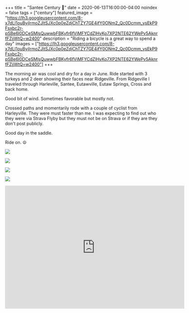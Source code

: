 +++
title =  "Santee Century 💯"
date = 2020-06-13T16:00:00-04:00
noindex = false
tags = ["century"]
featured_image = "https://lh3.googleusercontent.com/8-x7dLl1ouByjlrmoZJltSJXc0p0eZdjChTZY7GE4ifY0ONm2_Qc0Dcmm_ysEkP9Fsxbc2r-pSBe6l0DCeSMlsQuwwbFBKyfr6fViMFYCdZlHvKo7XP2NTE62YWePv5AknrfFZjjWtQ=w2400"
description = "Riding a bicycle is a great way to spend a day"
images = ["https://lh3.googleusercontent.com/8-x7dLl1ouByjlrmoZJltSJXc0p0eZdjChTZY7GE4ifY0ONm2_Qc0Dcmm_ysEkP9Fsxbc2r-pSBe6l0DCeSMlsQuwwbFBKyfr6fViMFYCdZlHvKo7XP2NTE62YWePv5AknrfFZjjWtQ=w2400"]
+++

The morning air was cool and dry for a day in June. Ride started with 3 turkeys and 2 deer showing their faces near Ridgeville. From Ridgeville I traveled through Harleville, Santee, Eutawville, Eutaw Springs, Cross and back home.

Good bit of wind. Sometimes favorable but mostly not.

Crossed paths and momentarily rode with a couple of cyclist from Harleyville. They were must faster than me. I was expecting to find out who they were via Strava Flyby but they must not be on Strava or if they are they don't post publicly.  

Good day in the saddle.

Ride on. ☮

<a href='https://lh3.googleusercontent.com/8-x7dLl1ouByjlrmoZJltSJXc0p0eZdjChTZY7GE4ifY0ONm2_Qc0Dcmm_ysEkP9Fsxbc2r-pSBe6l0DCeSMlsQuwwbFBKyfr6fViMFYCdZlHvKo7XP2NTE62YWePv5AknrfFZjjWtQ=w2400'><img src='https://lh3.googleusercontent.com/8-x7dLl1ouByjlrmoZJltSJXc0p0eZdjChTZY7GE4ifY0ONm2_Qc0Dcmm_ysEkP9Fsxbc2r-pSBe6l0DCeSMlsQuwwbFBKyfr6fViMFYCdZlHvKo7XP2NTE62YWePv5AknrfFZjjWtQ=w2400'></a>

<a href='https://lh3.googleusercontent.com/P-7UBMaNxLYyHoQVkHcEXfdPCTwPDDOVsxquic5q61p-F27kMfCHFqk0qFoihUCT5sPJH9-0kbnr2POUZxTtUZt0OKAjksb8x9idK_xd5qbaZgmGU3HHp0TbKLM8CtSBnEoy9vkfB64=w2400'><img src='https://lh3.googleusercontent.com/P-7UBMaNxLYyHoQVkHcEXfdPCTwPDDOVsxquic5q61p-F27kMfCHFqk0qFoihUCT5sPJH9-0kbnr2POUZxTtUZt0OKAjksb8x9idK_xd5qbaZgmGU3HHp0TbKLM8CtSBnEoy9vkfB64=w2400'></a>

<a href='https://lh3.googleusercontent.com/1tWBE3ofJF8--kpr71qgdiXoZLsZ4pVc6P7IZ8KZ6zjKinkY8L_tYwnmQNDHW787VlicLsQpMECxZ1j1Uu1RrleaFYxKcRu_G-rvl3TTnCVSYCRYUet-nzDucnXuDpWhOl350UyU_Aw=w2400'><img src='https://lh3.googleusercontent.com/1tWBE3ofJF8--kpr71qgdiXoZLsZ4pVc6P7IZ8KZ6zjKinkY8L_tYwnmQNDHW787VlicLsQpMECxZ1j1Uu1RrleaFYxKcRu_G-rvl3TTnCVSYCRYUet-nzDucnXuDpWhOl350UyU_Aw=w2400'></a>

<a href='https://lh3.googleusercontent.com/zBPLQkGYqvb6HeqsTGfj-n4v8sffMYaZOBhiuYlSlyczBdGM36kmBJIMRanMGw2znT0r055tv116zumKsSGH-MAtlBz0m9o2Jc-Jp40W6ePuWEi1frG9TAOyvIqtVLpk9rVki4XVH8c=w2400'><img src='https://lh3.googleusercontent.com/zBPLQkGYqvb6HeqsTGfj-n4v8sffMYaZOBhiuYlSlyczBdGM36kmBJIMRanMGw2znT0r055tv116zumKsSGH-MAtlBz0m9o2Jc-Jp40W6ePuWEi1frG9TAOyvIqtVLpk9rVki4XVH8c=w2400'></a>

<iframe height='405' width='590' frameborder='0' allowtransparency='true' scrolling='no' src='https://www.strava.com/activities/3609689132/embed/96162395f310efaf4ea8cdb91854413a86306359'></iframe>
